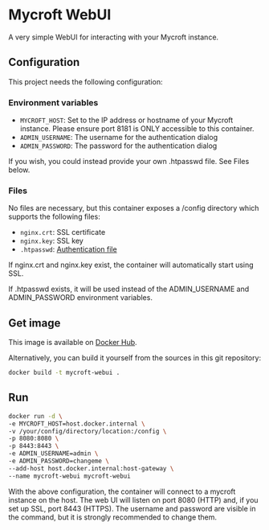 # Mycroft WebUI
A very simple WebUI for interacting with your Mycroft instance.

## Configuration
This project needs the following configuration:

### Environment variables
- `MYCROFT_HOST`: Set to the IP address or hostname of your Mycroft instance. Please ensure port 8181 is ONLY accessible to this container.
- `ADMIN_USERNAME`: The username for the authentication dialog
- `ADMIN_PASSWORD`: The password for the authentication dialog

If you wish, you could instead provide your own .htpasswd file. See Files below.

### Files
No files are necessary, but this container exposes a /config directory which supports the following files:
- `nginx.crt`: SSL certificate
- `nginx.key`: SSL key
- `.htpasswd`: [Authentication file](https://docs.nginx.com/nginx/admin-guide/security-controls/configuring-http-basic-authentication/#creating-a-password-file)

If nginx.crt and nginx.key exist, the container will automatically start using SSL.

If .htpasswd exists, it will be used instead of the ADMIN_USERNAME and ADMIN_PASSWORD environment variables.

## Get image
This image is available on [Docker Hub](https://hub.docker.com/r/thelastproject/mycroft-webui).

Alternatively, you can build it yourself from the sources in this git repository:

```bash
docker build -t mycroft-webui .
```

## Run

```bash
docker run -d \
-e MYCROFT_HOST=host.docker.internal \
-v /your/config/directory/location:/config \
-p 8080:8080 \
-p 8443:8443 \
-e ADMIN_USERNAME=admin \
-e ADMIN_PASSWORD=changeme \
--add-host host.docker.internal:host-gateway \
--name mycroft-webui mycroft-webui
```

With the above configuration, the container will connect to a mycroft instance on the host. The web UI will listen on port 8080 (HTTP) and, if you set up SSL, port 8443 (HTTPS). The username and password are visible in the command, but it is strongly recommended to change them.
